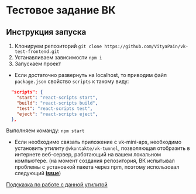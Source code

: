 # Тестовое задание ВК
## Инструкция запуска
1) Клонируем репозиторий `git clone https://github.com/VityaPain/vk-test-frontend.git`
2) Устанавливаем зависимости `npm i`
3) Запускаем проект  
* Если достаточно развернуть на localhost, то приводим файл `package.json` свойство `scripts` к такому виду:  
```json
  "scripts": {
    "start": "react-scripts start",
    "build": "react-scripts build",
    "test": "react-scripts test",
    "eject": "react-scripts eject",
  },
```  
	
Выполняем команду: `npm start`

* Если необходимо связать приложение с vk-mini-aps, необходимо установить утилиту `@vkontakte/vk-tunnel`, позволяющая отобразить в интернете веб-сервер, работающий на вашем локальном компьютере. (на момент создания репозитория, ВК испытывал проблемы с установкой пакета через npm, поэтому использовал следующий **[issue](https://github.com/VKCOM/vk-tunnel-client/issues/33)**)

[Подсказка по работе с данной утилитой](https://dev.vk.com/ru/libraries/tunnel)